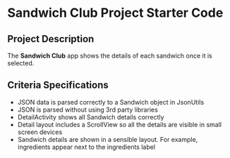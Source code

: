 # Sandwich Club Project Starter Code

## Project Description
The **Sandwich Club** app shows the details of each sandwich once it is selected.

## Criteria Specifications

* JSON data is parsed correctly to a Sandwich object in JsonUtils
* JSON is parsed without using 3rd party libraries
* DetailActivity shows all Sandwich details correctly
* Detail layout includes a ScrollView so all the details are visible in small screen devices
* Sandwich details are shown in a sensible layout. For example, ingredients appear next to the ingredients label



